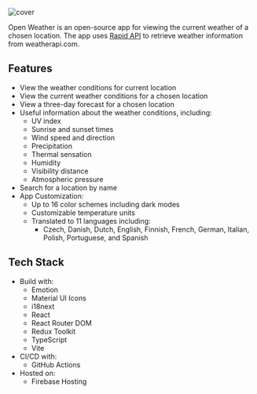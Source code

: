 ![cover]

Open Weather is an open-source app for viewing the current weather of a chosen location.
The app uses [Rapid API] to retrieve weather information from weatherapi.com.

## Features

- View the weather conditions for current location
- View the current weather conditions for a chosen location
- View a three-day forecast for a chosen location
- Useful information about the weather conditions, including:
  - UV index
  - Sunrise and sunset times
  - Wind speed and direction
  - Precipitation
  - Thermal sensation
  - Humidity
  - Visibility distance
  - Atmospheric pressure
- Search for a location by name
- App Customization:
  - Up to 16 color schemes including dark modes
  - Customizable temperature units
  - Translated to 11 languages including:
    - Czech, Danish, Dutch, English, Finnish, French, German, Italian, Polish,
      Portuguese, and Spanish

## Tech Stack

- Build with:
  - Emotion
  - Material UI Icons
  - i18next
  - React
  - React Router DOM
  - Redux Toolkit
  - TypeScript
  - Vite
- CI/CD with:
  - GitHub Actions
- Hosted on:
  - Firebase Hosting

[cover]: https://repository-images.githubusercontent.com/494268402/c9300911-d591-4cd0-9299-460aaa493b7c
[Rapid API]: https://rapidapi.com/user/weatherapi

